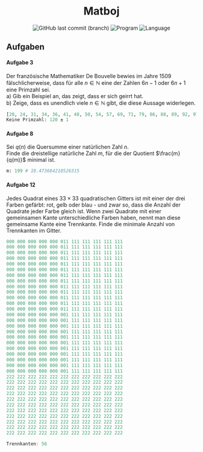 <h1 align="center">Matboj</h1>

<div align="center">
    <img alt="GitHub last commit (branch)" src="https://img.shields.io/github/last-commit/Kiyotoko/anonymous-communication-systems/master">
    <img alt="Program" src="https://img.shields.io/badge/written_in-Python-blue">
    <img alt="Language" src="https://img.shields.io/badge/language-Deutsch-crimson">
</div>

## Aufgaben

#### Aufgabe 3

Der französische Mathematiker De Bouvelle bewies im Jahre 1509 fälschlicherweise, dass für alle $n\in\mathbb{N}$ eine der Zahlen $6n−1$ oder $6n+1$ eine Primzahl sei.<br>
a) Gib ein Beispiel an, das zeigt, dass er sich geirrt hat.<br>
b) Zeige, dass es unendlich viele $n\in\mathbb{N}$ gibt, die diese Aussage widerlegen.

```python
[20, 24, 31, 34, 36, 41, 48, 50, 54, 57, 69, 71, 79, 86, 88, 89, 92, 97]
Keine Primzahl: 120 ± 1
```

#### Aufgabe 8

Sei $q(n)$ die Quersumme einer natürlichen Zahl $n$.<br>
Finde die dreistellige natürliche Zahl $m$, für die der Quotient $\frac{m}{q(m)}$ minimal ist.

```python
m: 199 # 10.473684210526315
```

#### Aufgabe 12

Jedes Quadrat eines $33\times33$ quadratischen Gitters ist mit einer der drei Farben gefärbt: rot, gelb oder blau - und zwar so, dass die Anzahl der Quadrate jeder Farbe gleich ist. Wenn zwei Quadrate mit einer gemeinsamen Kante unterschiedliche Farben haben, nennt man diese gemeinsame Kante eine Trennkante. Finde die minimale Anzahl von Trennkanten im Gitter.

```cpp
000 000 000 000 000 011 111 111 111 111 111
000 000 000 000 000 011 111 111 111 111 111
000 000 000 000 000 011 111 111 111 111 111
000 000 000 000 000 011 111 111 111 111 111
000 000 000 000 000 011 111 111 111 111 111
000 000 000 000 000 011 111 111 111 111 111
000 000 000 000 000 011 111 111 111 111 111
000 000 000 000 000 011 111 111 111 111 111
000 000 000 000 000 011 111 111 111 111 111
000 000 000 000 000 011 111 111 111 111 111
000 000 000 000 000 011 111 111 111 111 111
000 000 000 000 000 011 111 111 111 111 111
000 000 000 000 000 011 111 111 111 111 111
000 000 000 000 000 001 111 111 111 111 111
000 000 000 000 000 001 111 111 111 111 111
000 000 000 000 000 001 111 111 111 111 111
000 000 000 000 000 001 111 111 111 111 111
000 000 000 000 000 001 111 111 111 111 111
000 000 000 000 000 001 111 111 111 111 111
000 000 000 000 000 001 111 111 111 111 111
000 000 000 000 000 001 111 111 111 111 111
000 000 000 000 000 001 111 111 111 111 111
000 000 000 000 000 001 111 111 111 111 111
000 000 000 000 000 001 111 111 111 111 111
222 222 222 222 222 222 222 222 222 222 222
222 222 222 222 222 222 222 222 222 222 222
222 222 222 222 222 222 222 222 222 222 222
222 222 222 222 222 222 222 222 222 222 222
222 222 222 222 222 222 222 222 222 222 222
222 222 222 222 222 222 222 222 222 222 222
222 222 222 222 222 222 222 222 222 222 222
222 222 222 222 222 222 222 222 222 222 222
222 222 222 222 222 222 222 222 222 222 222
222 222 222 222 222 222 222 222 222 222 222
222 222 222 222 222 222 222 222 222 222 222

Trennkanten: 56
```